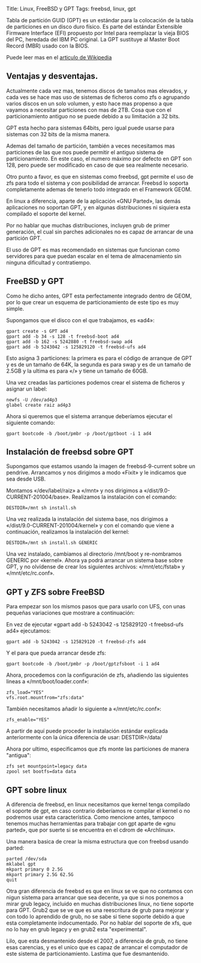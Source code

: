 Title: Linux, FreeBSD y GPT
Tags: freebsd, linux, gpt

Tabla de partición GUID (GPT) es un estándar para la colocación de la tabla de particiones
en un disco duro físico. Es parte del estándar Extensible Firmware Interface (EFI) propuesto por Intel para reemplazar la vieja BIOS del PC, heredada del IBM PC original. La
GPT sustituye al Master Boot Record (MBR) usado con la BIOS.

Puede leer mas en el [articulo de Wikipedia](wikipedia)

[wikipedia]: http://es.wikipedia.org/wiki/Tabla_de_partición_GUID

Ventajas y desventajas.
-----------------------

Actualmente cada vez mas, tenemos discos de tamaños mas elevados, y cada ves se hace mas
uso de sistemas de ficheros como zfs o agrupando varios discos en un solo volumen,  y esto
hace mas propenso a que vayamos a necesitar particiones con mas de 2TB. Cosa que con el
particionamiento antiguo no se puede debido a su limitación a 32 bits.

GPT esta hecho para sistemas 64bits, pero igual puede usarse para sistemas con 32 bits de
la misma manera.

Ademas del tamaño de partición, también a veces necesitamos mas particiones de las que nos
puede permitir el antiguo sistema de particionamiento. En este caso, el numero máximo por
defecto en GPT son 128, pero puede ser modificado en caso de que sea realmente necesario.

Otro punto a favor, es que en sistemas como freebsd, gpt permite el uso de zfs para todo
el sistema y con posibilidad de arrancar. Freebsd lo soporta completamente ademas de
tenerlo todo integrado en el Framework GEOM.

En linux a diferencia, aparte de la aplicación «GNU Parted», las demás aplicaciones no
soportan GPT, y en algunas distribuciones ni siquiera esta compilado el soporte del kernel.

Por no hablar que muchas distribuciones, incluyen grub de primer generación, el cual sin
parches adicionales no es capaz de arrancar de una partición GPT.

El uso de GPT es mas recomendado en sistemas que funcionan como servidores para que puedan
escalar en el tema de almacenamiento sin ninguna dificultad y contratiempo.


FreeBSD y GPT
-------------

Como he dicho antes, GPT esta perfectamente integrado dentro de GEOM, por lo que crear un
esquema de particionamiento de este tipo es muy simple.

Supongamos que el disco con el que trabajamos, es «ad4»:

    gpart create -s GPT ad4
    gpart add -b 34 -s 128 -t freebsd-boot ad4
    gpart add -b 162 -s 5242880 -t freebsd-swap ad4
    gpart add -b 5243042 -s 125829120 -t freebsd-ufs ad4


Esto asigna 3 particiones:  la primera es para el código de arranque de GPT y es de un
tamaño de 64K, la segunda es para swap y es de un tamaño de 2.5GB y la ultima es para «/»
y tiene un tamaño de 60GB.

Una vez creadas las particiones podemos crear el sistema de ficheros y asignar un label:

    newfs -U /dev/ad4p3
    glabel create raiz ad4p3

Ahora si queremos que el sistema arranque deberíamos ejecutar el siguiente comando:

    gpart bootcode -b /boot/pmbr -p /boot/gptboot -i 1 ad4


Instalación de freebsd sobre GPT
--------------------------------

Supongamos que estamos usando la imagen de freebsd-9-current sobre un pendrive. Arrancamos
y nos dirigimos a modo «Fixit» y le indicamos que sea desde USB.

Montamos «/dev/label/raiz» a «/mnt» y nos dirigimos a «/dist/9.0-CURRENT-201004/base». Realizamos la instalación con el comando:

    DESTDIR=/mnt sh install.sh

Una vez realizada la instalación del sistema base, nos dirigimos a «/dist/9.0-CURRENT-201004/kernel» y con el comando que viene a continuación, realizamos la instalación del kernel:

    DESTDIR=/mnt sh install.sh GENERIC

Una vez instalado, cambiamos al directorio /mnt/boot y re-nombramos GENERIC por «kernel».
Ahora ya podrá arrancar un sistema base sobre GPT, y no olvídense de crear los siguientes
archivos: «/mnt/etc/fstab» y «/mnt/etc/rc.conf».


GPT y ZFS sobre FreeBSD
-----------------------

Para empezar son los mismos pasos que para usarlo con UFS, con unas pequeñas variaciones
que mostrare a continuación:

En vez de ejecutar «gpart add -b 5243042 -s 125829120 -t freebsd-ufs ad4» ejecutamos:

    gpart add -b 5243042 -s 125829120 -t freebsd-zfs ad4

Y el para que pueda arrancar desde zfs:

    gpart bootcode -b /boot/pmbr -p /boot/gptzfsboot -i 1 ad4

Ahora, procedemos con la configuración de zfs, añadiendo las siguientes lineas a
«/mnt/boot/loader.conf»:

    zfs_load="YES"
    vfs.root.mountfrom="zfs:data"

También necesitamos añadir lo siguiente a «/mnt/etc/rc.conf»:

    zfs_enable="YES"

A partir de aquí puede proceder la instalación estándar explicada anteriormente con la
única diferencia de usar: DESTDIR=/data/

Ahora por ultimo, especificamos que zfs monte las particiones de manera "antigua":

    zfs set mountpoint=legacy data
    zpool set bootfs=data data


GPT sobre linux
---------------

A diferencia de freebsd, en linux necesitamos que kernel tenga compilado el soporte de
gpt, en caso contrario deberíamos re compilar el kernel o no podremos usar esta
característica. Como mencione antes, tampoco tenemos muchas herramientas para trabajar con
gpt aparte de «gnu parted», que por suerte si se encuentra en el cdrom de «Archlinux».

Una manera basica de crear la misma estructura que con freebsd usando parted:

    parted /dev/sda
    mklabel gpt
    mkpart primary 0 2.5G
    mkpart primary 2.5G 62.5G
    quit

Otra gran diferencia de freebsd es que en linux se ve que no contamos con nigun sistema
para arrancar que sea decente, ya que si nos ponemos a mirar grub legacy, incluido en
muchas distribuciones linux, no tiene soporte para GPT. Grub2 que se ve que es una
reescritura de grub para mejorar y con todo lo aprendido de grub, no se sabe si tiene
soporte debido a que esta completamente indocumentado. Por no hablar del soporte de xfs,
que no lo hay en grub legacy y en grub2 esta "experimental".

Lilo, que esta desmantenido desde el 2007, a diferencia de grub, no tiene esas carencias,
y es el unico que es capaz de arrancar el computador de este sistema de particionamiento.
Lastima que fue desmantenido.
